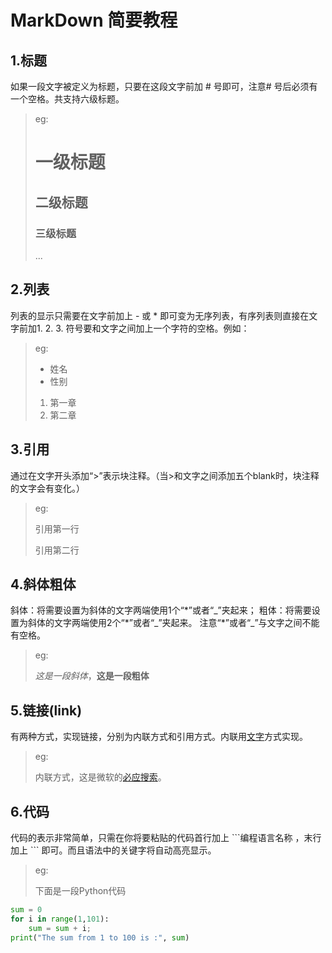 # MarkDown 简要教程
## 1.标题
如果一段文字被定义为标题，只要在这段文字前加 # 号即可，注意# 号后必须有一个空格。共支持六级标题。

>eg:
># 一级标题
>
>## 二级标题
>
>### 三级标题
>
>...
## 2.列表
列表的显示只需要在文字前加上 - 或 * 即可变为无序列表，有序列表则直接在文字前加1. 2. 3. 符号要和文字之间加上一个字符的空格。例如：
>eg:
>
>* 姓名
>* 性别
>1. 第一章
>2. 第二章
## 3.引用
通过在文字开头添加“>”表示块注释。（当>和文字之间添加五个blank时，块注释的文字会有变化。）
>eg:
>
>  引用第一行 
>
>  引用第二行
>
## 4.斜体粗体
斜体：将需要设置为斜体的文字两端使用1个“\*”或者“\_”夹起来；
粗体：将需要设置为斜体的文字两端使用2个“\*”或者“\_”夹起来。
注意“\*”或者“\_”与文字之间不能有空格。
>eg:
>
>*这是一段斜体*，**这是一段粗体**
## 5.链接(link)
有两种方式，实现链接，分别为内联方式和引用方式。内联用[文字](链接地址)方式实现。
>eg:
>
>内联方式，这是微软的[必应搜索](https://cn.bing.com)。
>

## 6.代码
代码的表示非常简单，只需在你将要粘贴的代码首行加上 \```编程语言名称 ，末行加上 \``` 即可。而且语法中的关键字将自动高亮显示。
> eg:
>
> 下面是一段Python代码
```python
sum = 0
for i in range(1,101):
    sum = sum + i;
print("The sum from 1 to 100 is :", sum)
```
